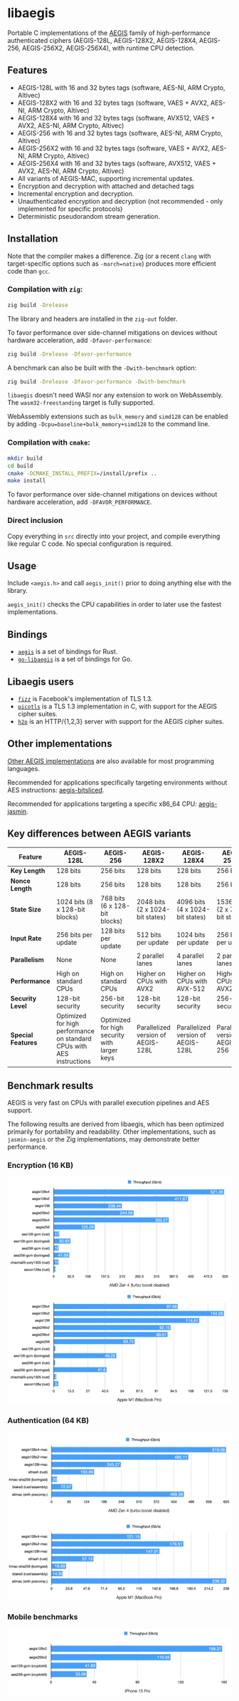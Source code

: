 # libaegis

Portable C implementations of the [AEGIS](https://datatracker.ietf.org/doc/draft-irtf-cfrg-aegis-aead/) family of high-performance authenticated ciphers (AEGIS-128L, AEGIS-128X2, AEGIS-128X4, AEGIS-256, AEGIS-256X2, AEGIS-256X4), with runtime CPU detection.

## Features

- AEGIS-128L with 16 and 32 bytes tags (software, AES-NI, ARM Crypto, Altivec)
- AEGIS-128X2 with 16 and 32 bytes tags (software, VAES + AVX2, AES-NI, ARM Crypto, Altivec)
- AEGIS-128X4 with 16 and 32 bytes tags (software, AVX512, VAES + AVX2, AES-NI, ARM Crypto, Altivec)
- AEGIS-256 with 16 and 32 bytes tags (software, AES-NI, ARM Crypto, Altivec)
- AEGIS-256X2 with 16 and 32 bytes tags (software, VAES + AVX2, AES-NI, ARM Crypto, Altivec)
- AEGIS-256X4 with 16 and 32 bytes tags (software, AVX512, VAES + AVX2, AES-NI, ARM Crypto, Altivec)
- All variants of AEGIS-MAC, supporting incremental updates.
- Encryption and decryption with attached and detached tags
- Incremental encryption and decryption.
- Unauthenticated encryption and decryption (not recommended - only implemented for specific protocols)
- Deterministic pseudorandom stream generation.

## Installation

Note that the compiler makes a difference. Zig (or a recent `clang` with target-specific options such as `-march=native`) produces more efficient code than `gcc`.

### Compilation with `zig`:

```sh
zig build -Drelease
```

The library and headers are installed in the `zig-out` folder.

To favor performance over side-channel mitigations on devices without hardware acceleration, add `-Dfavor-performance`:

```sh
zig build -Drelease -Dfavor-performance
```

A benchmark can also be built with the `-Dwith-benchmark` option:

```sh
zig build -Drelease -Dfavor-performance -Dwith-benchmark
```

`libaegis` doesn't need WASI nor any extension to work on WebAssembly. The `wasm32-freestanding` target is fully supported.

WebAssembly extensions such as `bulk_memory` and `simd128` can be enabled by adding `-Dcpu=baseline+bulk_memory+simd128` to the command line.

### Compilation with `cmake`:

```sh
mkdir build
cd build
cmake -DCMAKE_INSTALL_PREFIX=/install/prefix ..
make install
```

To favor performance over side-channel mitigations on devices without hardware acceleration, add `-DFAVOR_PERFORMANCE`.

### Direct inclusion

Copy everything in `src` directly into your project, and compile everything like regular C code. No special configuration is required.

## Usage

Include `<aegis.h>` and call `aegis_init()` prior to doing anything else with the library.

`aegis_init()` checks the CPU capabilities in order to later use the fastest implementations.

## Bindings

* [`aegis`](https://crates.io/crates/aegis) is a set of bindings for Rust.
* [`go-libaegis`](https://github.com/aegis-aead/go-libaegis) is a set of bindings for Go.

## Libaegis users

* [`fizz`](https://github.com/facebookincubator/fizz) is Facebook's implementation of TLS 1.3.
* [`picotls`](https://github.com/h2o/picotls) is a TLS 1.3 implementation in C, with support for the AEGIS cipher suites.
* [`h2o`](https://h2o.examp1e.net) is an HTTP/{1,2,3} server with support for the AEGIS cipher suites.

## Other implementations

[Other AEGIS implementations](https://github.com/cfrg/draft-irtf-cfrg-aegis-aead?tab=readme-ov-file#known-implementations) are also available for most programming languages.

Recommended for applications specifically targeting environments without AES instructions: [aegis-bitsliced](https://github.com/aegis-aead/aegis-bitsliced).

Recommended for applications targeting a specific x86_64 CPU: [aegis-jasmin](https://github.com/aegis-aead/aegis-jasmin).

## Key differences between AEGIS variants

| **Feature**          | **AEGIS-128L**                                                        | **AEGIS-256**                                | **AEGIS-128X2**                    | **AEGIS-128X4**                    | **AEGIS-256X2**                   | **AEGIS-256X4**                   |
| -------------------- | --------------------------------------------------------------------- | -------------------------------------------- | ---------------------------------- | ---------------------------------- | --------------------------------- | --------------------------------- |
| **Key Length**       | 128 bits                                                              | 256 bits                                     | 128 bits                           | 128 bits                           | 256 bits                          | 256 bits                          |
| **Nonce Length**     | 128 bits                                                              | 256 bits                                     | 128 bits                           | 128 bits                           | 256 bits                          | 256 bits                          |
| **State Size**       | 1024 bits (8 x 128-bit blocks)                                        | 768 bits (6 x 128-bit blocks)                | 2048 bits (2 x 1024-bit states)    | 4096 bits (4 x 1024-bit states)    | 1536 bits (2 x 768-bit states)    | 3072 bits (4 x 768-bit states)    |
| **Input Rate**       | 256 bits per update                                                   | 128 bits per update                          | 512 bits per update                | 1024 bits per update               | 256 bits per update               | 512 bits per update               |
| **Parallelism**      | None                                                                  | None                                         | 2 parallel lanes                   | 4 parallel lanes                   | 2 parallel lanes                  | 4 parallel lanes                  |
| **Performance**      | High on standard CPUs                                                 | High on standard CPUs                        | Higher on CPUs with AVX2           | Higher on CPUs with AVX-512        | Higher on CPUs with AVX2          | Higher on CPUs with AVX-512       |
| **Security Level**   | 128-bit security                                                      | 256-bit security                             | 128-bit security                   | 128-bit security                   | 256-bit security                  | 256-bit security                  |
| **Special Features** | Optimized for high performance on standard CPUs with AES instructions | Optimized for high security with larger keys | Parallelized version of AEGIS-128L | Parallelized version of AEGIS-128L | Parallelized version of AEGIS-256 | Parallelized version of AEGIS-256 |

## Benchmark results

AEGIS is very fast on CPUs with parallel execution pipelines and AES support.

The following results are derived from libaegis, which has been optimized primarily for portability and readability. Other implementations, such as `jasmin-aegis` or the Zig implementations, may demonstrate better performance.

### Encryption (16 KB)

![AEGIS benchmark results](img/bench-encryption.png)

### Authentication (64 KB)

![AEGIS-MAC benchmark results](img/bench-mac.png)

### Mobile benchmarks

![AEGIS mobile benchmark results](img/bench-mobile.png)